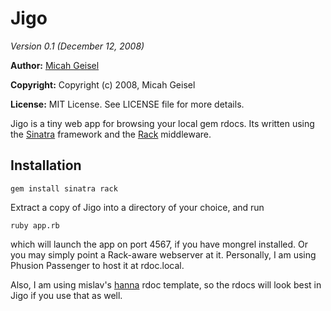 Jigo
============
_Version 0.1 (December 12, 2008)_

__Author:__  [Micah Geisel](mailto:originofstorms@gmail.com)

__Copyright:__  Copyright (c) 2008, Micah Geisel

__License:__  MIT License.  See LICENSE file for more details.

Jigo is a tiny web app for browsing your local gem rdocs. Its written using the [Sinatra](http://sinatrarb.com/) framework and the [Rack](http://rack.rubyforge.org/) middleware.

## Installation

	gem install sinatra rack
  
Extract a copy of Jigo into a directory of your choice, and run

	ruby app.rb

which will launch the app on port 4567, if you have mongrel installed. Or you may simply point a Rack-aware webserver at it. Personally, I am using Phusion Passenger to host it at rdoc.local. 

Also, I am using mislav's [hanna](http://github.com/mislav/hanna/tree) rdoc template, so the rdocs will look best in Jigo if you use that as well.
